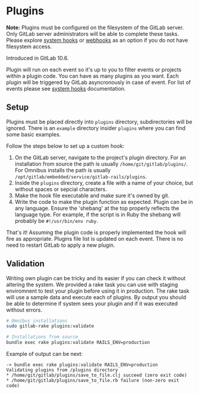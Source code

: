# Plugins

**Note:** Plugins must be configured on the filesystem of the GitLab
server. Only GitLab server administrators will be able to complete these tasks.
Please explore [system hooks] or [webhooks] as an option if you do not
have filesystem access. 

Introduced in GitLab 10.6.

Plugin will run on each event so it's up to you to filter events or projects within a plugin code. You can have as many plugins as you want. Each plugin will be triggered by GitLab asyncronously in case of event. For list of events please see [system hooks] documentation.    

## Setup

Plugins must be placed directly into `plugins` directory, subdirectories will be ignored. There is an `example` directory insider `plugins` where you can find some basic examples. 

Follow the steps below to set up a custom hook:

1. On the GitLab server, navigate to the project's plugin directory.
   For an installation from source the path is usually
   `/home/git/gitlab/plugins/`. For Omnibus installs the path is
   usually `/opt/gitlab/embedded/service/gitlab-rails/plugins`.
1. Inside the `plugins` directory, create a file with a name of your choice, but without spaces or sepcial characters. 
1. Make the hook file executable and make sure it's owned by git.
1. Write the code to make the plugin function as expected. Plugin can be
   in any language. Ensure the 'shebang' at the top properly reflects the language
   type. For example, if the script is in Ruby the shebang will probably be
   `#!/usr/bin/env ruby`.

That's it! Assuming the plugin code is properly implemented the hook will fire
as appropriate. Plugins file list is updated on each event. There is no need to restart GitLab to apply a new plugin. 

## Validation

Writing own plugin can be tricky and its easier if you can check it without altering the system. We provided a rake task you can use with staging enviromnent to test your plugin before using it in production. The rake task will use a sample data and execute each of plugins. By output you should be able to determine if system sees your plugin and if it was executed without errors. 

```bash
# Omnibus installations
sudo gitlab-rake plugins:validate

# Installations from source
bundle exec rake plugins:validate RAILS_ENV=production
```

Example of output can be next: 

```
-> bundle exec rake plugins:validate RAILS_ENV=production
Validating plugins from /plugins directory
* /home/git/gitlab/plugins/save_to_file.clj succeed (zero exit code)
* /home/git/gitlab/plugins/save_to_file.rb failure (non-zero exit code)
```

[hooks]: https://git-scm.com/book/en/v2/Customizing-Git-Git-Hooks#Server-Side-Hooks
[system hooks]: ../system_hooks/system_hooks.md
[webhooks]: ../user/project/integrations/webhooks.md
[5073]: https://gitlab.com/gitlab-org/gitlab-ce/merge_requests/5073
[93]: https://gitlab.com/gitlab-org/gitlab-shell/merge_requests/93

